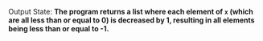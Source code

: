Output State: **The program returns a list where each element of `x` (which are all less than or equal to 0) is decreased by 1, resulting in all elements being less than or equal to -1.**